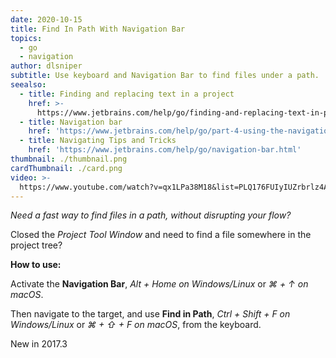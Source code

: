 ```yaml
---
date: 2020-10-15
title: Find In Path With Navigation Bar
topics:
  - go
  - navigation
author: dlsniper
subtitle: Use keyboard and Navigation Bar to find files under a path.
seealso:
  - title: Finding and replacing text in a project
    href: >-
      https://www.jetbrains.com/help/go/finding-and-replacing-text-in-project.html
  - title: Navigation bar
    href: 'https://www.jetbrains.com/help/go/part-4-using-the-navigation-bar.html'
  - title: Navigating Tips and Tricks
    href: 'https://www.jetbrains.com/help/go/navigation-bar.html'
thumbnail: ./thumbnail.png
cardThumbnail: ./card.png
video: >-
  https://www.youtube.com/watch?v=qx1LPa38M18&list=PLQ176FUIyIUZrbrlz4AY1V8VzBJKZyVlW&index=71
---
```

*Need a fast way to find files in a path, without disrupting your flow?*

Closed the _Project Tool Window_ and need to find a file somewhere in the project tree?

**How to use:**

Activate the **Navigation Bar**, _Alt + Home on Windows/Linux_ or _⌘ + ↑ on macOS_.

Then navigate to the target, and use **Find in Path**, _Ctrl + Shift + F on Windows/Linux_
or _⌘ + ⇧ + F on macOS_, from the keyboard.

<span class="tag is-rounded">New in 2017.3</span>
